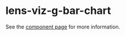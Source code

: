 # lens-viz-g-bar-chart

See the [component page](http://lenses.github.io/lens-viz-g-bar-chart) for more information.
